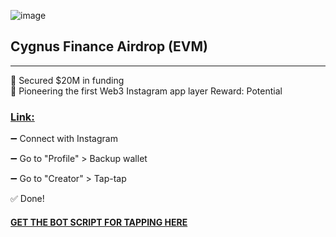 ![image](https://github.com/user-attachments/assets/1ca72e25-da24-4cf6-b206-57b71500b174)


## Cygnus Finance Airdrop (EVM)

---

📌 Secured $20M in funding  
📌 Pioneering the first Web3 Instagram app layer
Reward: Potential

### [Link:](https://i.cygnus.finance/)

➖ Connect with Instagram 

➖ Go to "Profile" > Backup wallet

➖ Go to "Creator" > Tap-tap

✅ Done!

#### [GET THE BOT SCRIPT FOR TAPPING HERE](https://github.com/tosinchukwu/Airdrop-Farming-2025/TapTap/index.js)


